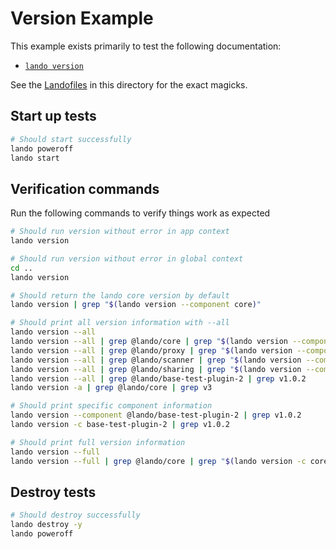 # Version Example

This example exists primarily to test the following documentation:

* [`lando version`](https://docs.lando.dev/cli/version.html)

See the [Landofiles](https://docs.lando.dev/config/lando.html) in this directory for the exact magicks.

## Start up tests

```bash
# Should start successfully
lando poweroff
lando start
```

## Verification commands

Run the following commands to verify things work as expected

```bash
# Should run version without error in app context
lando version

# Should run version without error in global context
cd ..
lando version

# Should return the lando core version by default
lando version | grep "$(lando version --component core)"

# Should print all version information with --all
lando version --all
lando version --all | grep @lando/core | grep "$(lando version --component @lando/core)"
lando version --all | grep @lando/proxy | grep "$(lando version --component core)"
lando version --all | grep @lando/scanner | grep "$(lando version --component core)"
lando version --all | grep @lando/sharing | grep "$(lando version --component core)"
lando version --all | grep @lando/base-test-plugin-2 | grep v1.0.2
lando version -a | grep @lando/core | grep v3

# Should print specific component information
lando version --component @lando/base-test-plugin-2 | grep v1.0.2
lando version -c base-test-plugin-2 | grep v1.0.2

# Should print full version information
lando version --full
lando version --full | grep @lando/core | grep "$(lando version -c core)" | grep "$(lando config --path os.platform | tr -d '\n' | sed -e "s/^'//" -e "s/'$//")" | grep "$(lando config --path os.arch | tr -d '\n' | sed -e "s/^'//" -e "s/'$//")" | grep node-v20 | grep cli | grep "$(lando version -c cli)"
```

## Destroy tests

```bash
# Should destroy successfully
lando destroy -y
lando poweroff
```
